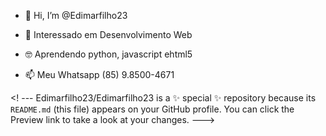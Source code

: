 - 👋 Hi, I’m @Edimarfilho23
- 👀 Interessado em Desenvolvimento Web
- 🤓 Aprendendo python, javascript ehtml5

- 📫 Meu Whatsapp (85) 9.8500-4671

<! ---
Edimarfilho23/Edimarfilho23 is a ✨ special ✨ repository because its `README.md` (this file) appears on your GitHub profile.
You can click the Preview link to take a look at your changes.
--->
